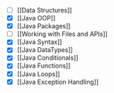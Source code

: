 - [ ] [[Data Structures]]
- [x] [[Java OOP]]
- [x] [[Java Packages]]
- [ ] [[Working with Files and APIs]]
- [x] [[Java Syntax]]
- [x] [[Java DataTypes]]
- [x] [[Java Conditionals]]
- [x] [[Java Functions]]
- [x] [[Java Loops]]
- [x] [[Java Exception Handling]]
